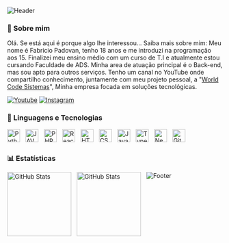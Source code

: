 ![Header](https://capsule-render.vercel.app/api?type=waving&height=130&color=gradient&customColorList=20&section=header)

### 🔎 Sobre mim

Olá. Se está aqui é porque algo lhe interessou... Saiba mais sobre mim: Meu nome é Fabricio Padovan, tenho 18 anos e me introduzi na programação aos 15. Finalizei meu ensino médio com um curso de T.I e atualmente estou cursando Faculdade de ADS. Minha area de atuação principal é o Back-end, mas sou apto para outros serviços. Tenho um canal no YouTube onde compartilho conhecimento, juntamente com meu projeto pessoal, a "[World Code Sistemas](https://www.youtube.com/@worldcode.sistemas)", Minha empresa focada em soluções tecnológicas. 

[![Youtube](https://img.shields.io/badge/YouTube-FF0000?style=for-the-badge&logo=youtube&logoColor=white)](https://www.youtube.com/@worldcode.sistemas)
[![Instagram](https://img.shields.io/badge/Instagram-E4405F?style=for-the-badge&logo=instagram&logoColor=white)](https://www.instagram.com/padovan011/)

### 🤖 Linguagens e Tecnologias

<img 
    align="left" 
    alt="Python" 
    title="Python"
    width="30px" 
    style="padding-right: 10px;" 
    src="https://cdn.jsdelivr.net/gh/devicons/devicon@latest/icons/python/python-original.svg" 
/>
<img 
    align="left" 
    alt="JAVA" 
    title="JAVA"
    width="30px" 
    style="padding-right: 10px;" 
    src="https://cdn.jsdelivr.net/gh/devicons/devicon@latest/icons/java/java-original-wordmark.svg" 
/>
<img 
    align="left" 
    alt="PHP" 
    title="PHP"
    width="30px" 
    style="padding-right: 10px;" 
    src="https://cdn.jsdelivr.net/gh/devicons/devicon@latest/icons/php/php-original.svg" 
/>
<img 
    align="left" 
    alt="React"
    title="React" 
    width="30px" 
    style="padding-right: 10px;" 
    src="https://cdn.jsdelivr.net/gh/devicons/devicon@latest/icons/react/react-original.svg" 
/>
<img 
    align="left" 
    alt="HTML"
    title="HTML" 
    width="30px" 
    style="padding-right: 10px;" 
    src="https://cdn.jsdelivr.net/gh/devicons/devicon@latest/icons/html5/html5-original.svg" 
/>
<img 
    align="left" 
    alt="CSS" 
    title="CSS"
    width="30px" 
    style="padding-right: 10px;" 
    src="https://cdn.jsdelivr.net/gh/devicons/devicon@latest/icons/css3/css3-original.svg" 
/>
<img 
    align="left" 
    alt="JavaScript" 
    title="JavaScript"
    width="30px" 
    style="padding-right: 10px;" 
    src="https://cdn.jsdelivr.net/gh/devicons/devicon@latest/icons/javascript/javascript-original.svg" 
/>
<img 
    align="left" 
    alt="TypeScript"
    title="TypeScript" 
    width="30px" 
    style="padding-right: 10px;" 
    src="https://cdn.jsdelivr.net/gh/devicons/devicon@latest/icons/typescript/typescript-original.svg" 
/>
<img 
    align="left" 
    alt="Next.js" 
    title="Next.js"
    width="30px" 
    style="padding-right: 10px;" 
    src="https://cdn.jsdelivr.net/gh/devicons/devicon@latest/icons/nextjs/nextjs-original.svg" 
/>
<img 
    align="left" 
    alt="Git" 
    title="Git"
    width="30px" 
    style="padding-right: 10px;" 
    src="https://cdn.jsdelivr.net/gh/devicons/devicon@latest/icons/git/git-original.svg" 
/>


<br/>
<br/>

### 📊 Estatísticas

<p>
  <img 
    align="left" 
    alt="GitHub Stats" 
    height="150" 
    style="padding-right: 10px;" 
    src="https://github-readme-stats.vercel.app/api?username=padovandev&show_icons=true&theme=ambient_gradient&hide_border=true" 
/>

<p>
  <img 
    align="left"
    alt="GitHub Stats" 
    height="150" 
    style="padding-right: 10px;" 
    src="https://github-readme-stats.vercel.app/api/top-langs/?username=padovandev&layout=compact&theme=ambient_gradient&hide_border=true" 
/>

![Footer](https://capsule-render.vercel.app/api?type=waving&height=130&color=gradient&customColorList=20&section=footer)
